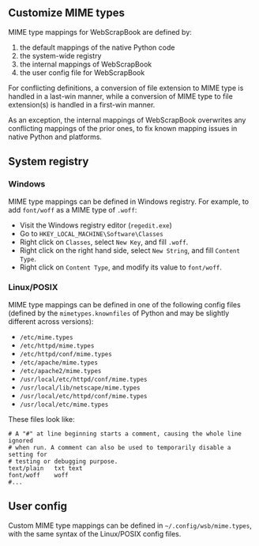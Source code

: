 ## Customize MIME types

MIME type mappings for WebScrapBook are defined by:

1. the default mappings of the native Python code
2. the system-wide registry
3. the internal mappings of WebScrapBook
4. the user config file for WebScrapBook

For conflicting definitions, a conversion of file extension to MIME type is
handled in a last-win manner, while a conversion of MIME type to file 
extension(s) is handled in a first-win manner.

As an exception, the internal mappings of WebScrapBook overwrites any
conflicting mappings of the prior ones, to fix known mapping issues in native
Python and platforms.


## System registry

### Windows

MIME type mappings can be defined in Windows registry. For example, to add
`font/woff` as a MIME type of `.woff`:

* Visit the Windows registry editor (`regedit.exe`)
* Go to `HKEY_LOCAL_MACHINE\Software\Classes`
* Right click on `Classes`, select `New Key`, and fill `.woff`.
* Right click on the right hand side, select `New String`, and fill
  `Content Type`.
* Right click on `Content Type`, and modify its value to `font/woff`.

### Linux/POSIX

MIME type mappings can be defined in one of the following config files (defined
by the `mimetypes.knownfiles` of Python and may be slightly different across
versions):

* `/etc/mime.types`
* `/etc/httpd/mime.types`
* `/etc/httpd/conf/mime.types`
* `/etc/apache/mime.types`
* `/etc/apache2/mime.types`
* `/usr/local/etc/httpd/conf/mime.types`
* `/usr/local/lib/netscape/mime.types`
* `/usr/local/etc/httpd/conf/mime.types`
* `/usr/local/etc/mime.types`

These files look like:

    # A "#" at line beginning starts a comment, causing the whole line ignored
    # when run. A comment can also be used to temporarily disable a setting for
    # testing or debugging purpose.
    text/plain   txt text
    font/woff    woff
    #...


## User config

Custom MIME type mappings can be defined in `~/.config/wsb/mime.types`, with
the same syntax of the Linux/POSIX config files.
